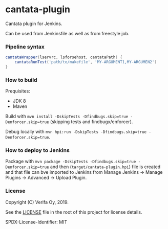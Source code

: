 # cantata-plugin

Cantata plugin for Jenkins.

Can be used from Jenkinsfile as well as from freestyle job.

### Pipeline syntax

```groovy
cantataWrapper(lservrc, lsforsehost, cantataPath) {
    cantataRunTest('path/to/makefile', 'MY-ARGUMENT1,MY-ARGUMEN2')
}
```

### How to build

Prequisites:

- JDK 8
- Maven

Build with `mvn install -DskipTests -Dfindbugs.skip=true -Denforcer.skip=true` (skipping tests and findbugx/enforcer).

Debug locally with `mvn hpi:run -DskipTests -Dfindbugs.skip=true -Denforcer.skip=true`.

### How to deploy to Jenkins

Package with `mvn package -DskipTests -Dfindbugs.skip=true -Denforcer.skip=true` and then (`target/cantata-plugin.hpi`) 
file is created and that file can bve imported to Jenkins from Manage Jenkins -> Manage Plugins -> Advanced 
-> Upload Plugin.

### License

Copyright (C) Verifa Oy, 2019.

See the [LICENSE](./LICENSE) file in the root of this project for license details.

SPDX-License-Identifier: MIT
